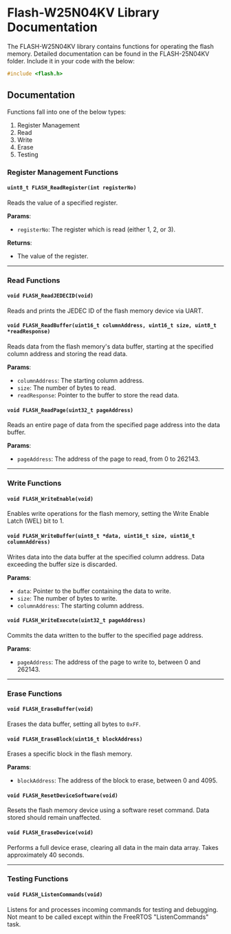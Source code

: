 # Flash-W25N04KV Library Documentation

The FLASH-W25N04KV library contains functions for operating the flash memory. Detailed documentation can be found in the FLASH-25N04KV folder. Include it in your code with the below:  

```c
#include <flash.h>
```

## Documentation

Functions fall into one of the below types:

1. Register Management
2. Read
3. Write
4. Erase
5. Testing

### Register Management Functions

#### `uint8_t FLASH_ReadRegister(int registerNo)`

Reads the value of a specified register.  

**Params**:  

- `registerNo`: The register which is read (either 1, 2, or 3).  

**Returns**:  

- The value of the register.

---

### Read Functions

#### `void FLASH_ReadJEDECID(void)`

Reads and prints the JEDEC ID of the flash memory device via UART.

#### `void FLASH_ReadBuffer(uint16_t columnAddress, uint16_t size, uint8_t *readResponse)`

Reads data from the flash memory's data buffer, starting at the specified column address and storing the read data.

**Params**:  

- `columnAddress`: The starting column address.  
- `size`: The number of bytes to read.  
- `readResponse`: Pointer to the buffer to store the read data.  

#### `void FLASH_ReadPage(uint32_t pageAddress)`

Reads an entire page of data from the specified page address into the data buffer.

**Params**:  

- `pageAddress`: The address of the page to read, from 0 to 262143.

---

### Write Functions

#### `void FLASH_WriteEnable(void)`

Enables write operations for the flash memory, setting the Write Enable Latch (WEL) bit to 1.

#### `void FLASH_WriteBuffer(uint8_t *data, uint16_t size, uint16_t columnAddress)`

Writes data into the data buffer at the specified column address. Data exceeding the buffer size is discarded.  

**Params**:  

- `data`: Pointer to the buffer containing the data to write.  
- `size`: The number of bytes to write.  
- `columnAddress`: The starting column address.

#### `void FLASH_WriteExecute(uint32_t pageAddress)`

Commits the data written to the buffer to the specified page address.  

**Params**:  

- `pageAddress`: The address of the page to write to, between 0 and 262143.  

---

### Erase Functions

#### `void FLASH_EraseBuffer(void)`

Erases the data buffer, setting all bytes to `0xFF`.  

#### `void FLASH_EraseBlock(uint16_t blockAddress)`

Erases a specific block in the flash memory.

**Params**:  

- `blockAddress`: The address of the block to erase, between 0 and 4095.

#### `void FLASH_ResetDeviceSoftware(void)`

Resets the flash memory device using a software reset command. Data stored should remain unaffected.

#### `void FLASH_EraseDevice(void)`

Performs a full device erase, clearing all data in the main data array. Takes approximately 40 seconds.

---

### Testing Functions

#### `void FLASH_ListenCommands(void)`

Listens for and processes incoming commands for testing and debugging. Not meant to be called except within the FreeRTOS "ListenCommands" task.
